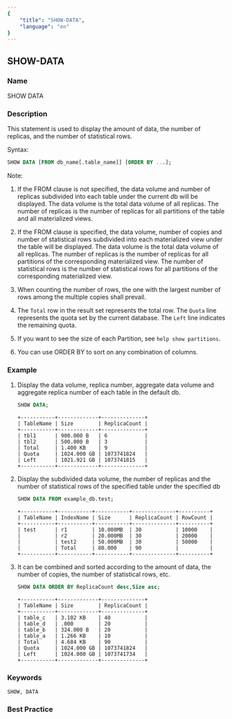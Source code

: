 ```yaml
---
{
    "title": "SHOW-DATA",
    "language": "en"
}
---
```


<!--
Licensed to the Apache Software Foundation (ASF) under one
or more contributor license agreements.  See the NOTICE file
distributed with this work for additional information
regarding copyright ownership.  The ASF licenses this file
to you under the Apache License, Version 2.0 (the
"License"); you may not use this file except in compliance
with the License.  You may obtain a copy of the License at

  http://www.apache.org/licenses/LICENSE-2.0

Unless required by applicable law or agreed to in writing,
software distributed under the License is distributed on an
"AS IS" BASIS, WITHOUT WARRANTIES OR CONDITIONS OF ANY
KIND, either express or implied.  See the License for the
specific language governing permissions and limitations
under the License.
-->

## SHOW-DATA

### Name

SHOW DATA

### Description

This statement is used to display the amount of data, the number of replicas, and the number of statistical rows.

Syntax:

```sql
SHOW DATA [FROM db_name[.table_name]] [ORDER BY ...];
````

Note:

1. If the FROM clause is not specified, the data volume and number of replicas subdivided into each table under the current db will be displayed. The data volume is the total data volume of all replicas. The number of replicas is the number of replicas for all partitions of the table and all materialized views.

2. If the FROM clause is specified, the data volume, number of copies and number of statistical rows subdivided into each materialized view under the table will be displayed. The data volume is the total data volume of all replicas. The number of replicas is the number of replicas for all partitions of the corresponding materialized view. The number of statistical rows is the number of statistical rows for all partitions of the corresponding materialized view.

3. When counting the number of rows, the one with the largest number of rows among the multiple copies shall prevail.

4. The `Total` row in the result set represents the total row. The `Quota` line represents the quota set by the current database. The `Left` line indicates the remaining quota.

5. If you want to see the size of each Partition, see `help show partitions`.

6. You can use ORDER BY to sort on any combination of columns.

### Example

1. Display the data volume, replica number, aggregate data volume and aggregate replica number of each table in the default db.

   ```sql
   SHOW DATA;
   ````

   ````
   +-----------+-------------+--------------+
   | TableName | Size        | ReplicaCount |
   +-----------+-------------+--------------+
   | tbl1      | 900.000 B   | 6            |
   | tbl2      | 500.000 B   | 3            |
   | Total     | 1.400 KB    | 9            |
   | Quota     | 1024.000 GB | 1073741824   |
   | Left      | 1021.921 GB | 1073741815   |
   +-----------+-------------+--------------+
   ````

2. Display the subdivided data volume, the number of replicas and the number of statistical rows of the specified table under the specified db

   ```sql
   SHOW DATA FROM example_db.test;
   ````

   ````
   +-----------+-----------+-----------+--------------+----------+
   | TableName | IndexName | Size      | ReplicaCount | RowCount |
   +-----------+-----------+-----------+--------------+----------+
   | test      | r1        | 10.000MB  | 30           | 10000    |
   |           | r2        | 20.000MB  | 30           | 20000    |
   |           | test2     | 50.000MB  | 30           | 50000    |
   |           | Total     | 80.000    | 90           |          |
   +-----------+-----------+-----------+--------------+----------+
   ````

3. It can be combined and sorted according to the amount of data, the number of copies, the number of statistical rows, etc.

   ```sql
   SHOW DATA ORDER BY ReplicaCount desc,Size asc;
   ````

   ````
   +-----------+-------------+--------------+
   | TableName | Size        | ReplicaCount |
   +-----------+-------------+--------------+
   | table_c   | 3.102 KB    | 40           |
   | table_d   | .000        | 20           |
   | table_b   | 324.000 B   | 20           |
   | table_a   | 1.266 KB    | 10           |
   | Total     | 4.684 KB    | 90           |
   | Quota     | 1024.000 GB | 1073741824   |
   | Left      | 1024.000 GB | 1073741734   |
   +-----------+-------------+--------------+
   ````

### Keywords

    SHOW, DATA

### Best Practice

